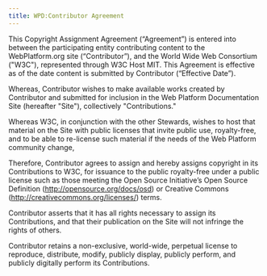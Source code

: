 ```yaml
---
title: WPD:Contributor Agreement
---
```

<p>This Copyright Assignment Agreement (“Agreement”) is entered into between the participating entity contributing content to the WebPlatform.org site (“Contributor”), and the World Wide Web Consortium ("W3C"), represented through W3C Host MIT. This Agreement is effective as of the date content is submitted by Contributor (“Effective Date”).
</p><p>Whereas, Contributor wishes to make available works created by Contributor and submitted for inclusion in the Web Platform Documentation Site (hereafter "Site"), collectively "Contributions."
</p><p>Whereas W3C, in conjunction with the other Stewards, wishes to host that material on the Site with public licenses that invite public use, royalty-free, and to be able to re-license such material if the needs of the Web Platform community change,
</p><p>Therefore, Contributor agrees to assign and hereby assigns copyright in its Contributions to W3C, for issuance to the public royalty-free under a public license such as those meeting the Open Source Initiative’s Open Source Definition (<a rel="nofollow" class="external free" href="http://opensource.org/docs/osd">http://opensource.org/docs/osd</a>) or Creative Commons (<a rel="nofollow" class="external free" href="http://creativecommons.org/licenses/">http://creativecommons.org/licenses/</a>) terms.
</p><p>Contributor asserts that it has all rights necessary to assign its Contributions, and that their publication on the Site will not infringe the rights of others.
</p><p>Contributor retains a non-exclusive, world-wide, perpetual license to reproduce, distribute, modify, publicly display, publicly perform, and publicly digitally perform its Contributions.
</p>
<!-- Saved in parser cache with key wpwiki:pcache:idhash:5-0!*!*!*!*!*!*!esi=1 and timestamp 20150731180845 and revision id 39
 -->
